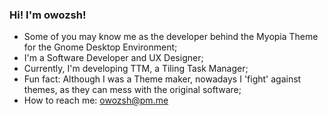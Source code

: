 ### Hi! I'm owozsh!

- Some of you may know me as the developer behind the Myopia Theme for the Gnome Desktop Environment;
- I'm a Software Developer and UX Designer;
- Currently, I'm developing TTM, a Tiling Task Manager;
- Fun fact: Although I was a Theme maker, nowadays I 'fight' against themes, as they can mess with the original software;
- How to reach me: owozsh@pm.me
